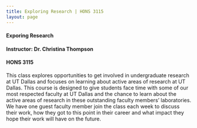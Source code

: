 ```yaml
---
title: Exploring Research | HONS 3115
layout: page
---
```


#### Exporing Research

#### Instructor: Dr. Christina Thompson

#### HONS 3115

This class explores opportunities to get involved in undergraduate research at UT Dallas and focuses on learning about active areas of research at UT Dallas. This course is designed to give students face time with some of our most respected faculty at UT Dallas and the chance to learn about the active areas of research in these outstanding faculty members’ laboratories. We have one guest faculty member join the class each week to discuss their work, how they got to this point in their career and what impact they hope their work will have on the future.
